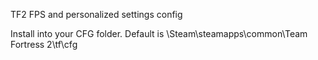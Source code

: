 TF2 FPS and personalized settings config

Install into your CFG folder. Default is
\Steam\steamapps\common\Team Fortress 2\tf\cfg
